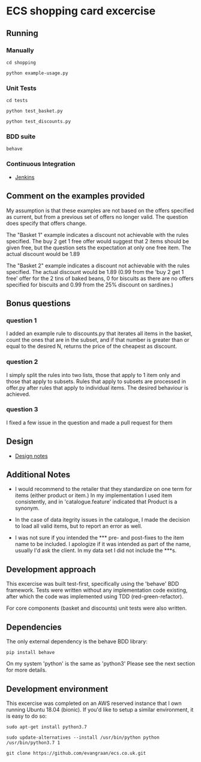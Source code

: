 # ECS shopping card excercise

## Running

### Manually

`cd shopping`

`python example-usage.py`

### Unit Tests

`cd tests`

`python test_basket.py`

`python test_discounts.py`

### BDD suite

`behave`

### Continuous Integration

* [Jenkins](jenkins.md)


## Comment on the examples provided

My assumption is that these examples are not based on the offers specified as current, but from a previous set of offers no longer valid. The question does specify that offers change.

The "Basket 1" example indicates a discount not achievable with the rules specified. The buy 2 get 1 free offer would suggest that 2 items should be given free, but the question sets the expectation at only one free item. The actual discount would be 1.89

The "Basket 2" example indicates a discount not achievable with the rules specified. The actual discount would be 1.89 (0.99 from the 'buy 2 get 1 free' offer for the 2 tins of baked beans, 0 for biscuits as there are no offers specified for biscuits and 0.99 from the 25% discount on sardines.)

## Bonus questions

### question 1
I added an example rule to discounts.py that iterates all items in the basket, count the ones that are in the subset, and if that number is greater than or equal to the desired N, returns the price of the cheapest as discount.

### question 2
I simply split the rules into two lists, those that apply to 1 item only and those that apply to subsets. Rules that apply to subsets are processed in offer.py after rules that apply to individual items. The desired behaviour is achieved.

### question 3
I fixed a few issue in the question and made a pull request for them

## Design

* [Design notes](design.md)

## Additional Notes

* I would recommend to the retailer that they standardize on one term for items (either product or item.) In my implementation I used item consistently, and in 'catalogue.feature' indicated that Product is a synonym.

* In the case of data itegrity issues in the catalogue, I made the decision to load all valid items, but to report an error as well.

* I was not sure if you intended the *** pre- and post-fixes to the item name to be included. I apologize if it was intended as part of the name, usually I'd ask the client. In my data set I did not include the ***s.

## Development approach

This excercise was built test-first, specifically using the 'behave' BDD framework. Tests were written without any implementation code existing, after which the code was implemented using TDD (red-green-refactor).

For core components (basket and discounts) unit tests were also written.

## Dependencies

The only external dependency is the behave BDD library:

`pip install behave`

On my system 'python' is the same as 'python3' Please see the next section for more details.

## Development environment

This excercise was completed on an AWS reserved instance that I own running Ubuntu 18.04 (bionic). If you'd like to setup a similar environment, it is easy to do so:

`sudo apt-get install python3.7`

`sudo update-alternatives --install /usr/bin/python python /usr/bin/python3.7 1`

`git clone https://github.com/evangraan/ecs.co.uk.git`
